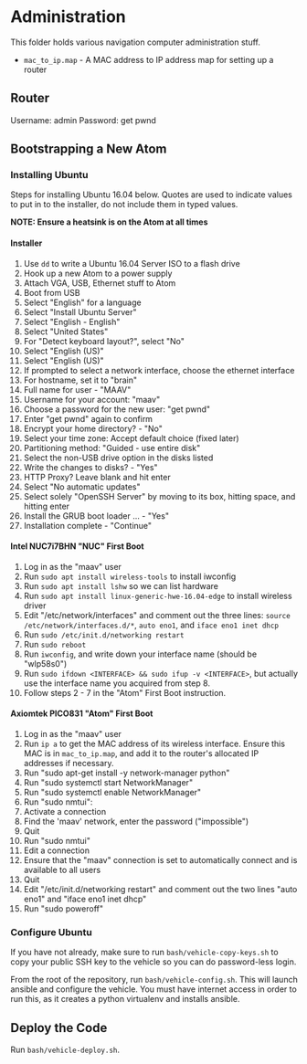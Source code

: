 # Administration

This folder holds various navigation computer administration stuff.

* `mac_to_ip.map` - A MAC address to IP address map for setting up a router

## Router
Username: admin
Password: get pwnd

## Bootstrapping a New Atom

### Installing Ubuntu
Steps for installing Ubuntu 16.04 below. Quotes are used to indicate values to
put in to the installer, do not include them in typed values.

**NOTE: Ensure a heatsink is on the Atom at all times**

#### Installer
1. Use `dd` to write a Ubuntu 16.04 Server ISO to a flash drive
2. Hook up a new Atom to a power supply
3. Attach VGA, USB, Ethernet stuff to Atom
4. Boot from USB
5. Select "English" for a language
6. Select "Install Ubuntu Server"
7. Select "English - English"
8. Select "United States"
9. For "Detect keyboard layout?", select "No"
10. Select "English (US)"
11. Select "English (US)"
12. If prompted to select a network interface, choose the ethernet interface
13. For hostname, set it to "brain"
14. Full name for user - "MAAV"
15. Username for your account: "maav"
16. Choose a password for the new user: "get pwnd"
17. Enter "get pwnd" again to confirm
18. Encrypt your home directory? - "No"
19. Select your time zone: Accept default choice (fixed later)
20. Partitioning method: "Guided - use entire disk"
21. Select the non-USB drive option in the disks listed
22. Write the changes to disks? - "Yes"
23. HTTP Proxy? Leave blank and hit enter
24. Select "No automatic updates"
25. Select solely "OpenSSH Server" by moving to its box, hitting space, and
	hitting enter
26. Install the GRUB boot loader ... - "Yes"
27. Installation complete - "Continue"

#### Intel NUC7i7BHN "NUC" First Boot
1.  Log in as the "maav" user
2.  Run `sudo apt install wireless-tools` to install iwconfig
3.  Run `sudo apt install lshw` so we can list hardware
4.  Run `sudo apt install linux-generic-hwe-16.04-edge` to install wireless
    driver
5.  Edit "/etc/network/interfaces" and comment out the three lines:
    `source /etc/network/interfaces.d/*`, 
    `auto eno1`, and `iface eno1 inet dhcp`
6.  Run `sudo /etc/init.d/networking restart`
7.  Run `sudo reboot`
8.  Run `iwconfig`, and write down your interface name (should be "wlp58s0")
9.  Run `sudo ifdown <INTERFACE> && sudo ifup -v <INTERFACE>`, but actually
    use the interface name you acquired from step 8.
10. Follow steps 2 - 7 in the "Atom" First Boot instruction.

#### Axiomtek PICO831 "Atom" First Boot
1. Log in as the "maav" user
2. Run `ip a` to get the MAC address of its wireless interface. Ensure this
   MAC is in `mac_to_ip.map`, and add it to the router's allocated IP addresses
   if necessary.
3. Run "sudo apt-get install -y network-manager python"
4. Run "sudo systemctl start NetworkManager"
5. Run "sudo systemctl enable NetworkManager"
6. Run "sudo nmtui":
  1. Activate a connection
  2. Find the 'maav' network, enter the password ("impossible")
  3. Quit
  4. Run "sudo nmtui"
  4. Edit a connection
  5. Ensure that the "maav" connection is set to automatically connect and
     is available to all users
  6. Quit
7. Edit "/etc/init.d/networking restart" and comment out the two lines
   "auto eno1" and "iface eno1 inet dhcp"
8. Run "sudo poweroff"

### Configure Ubuntu
If you have not already, make sure to run `bash/vehicle-copy-keys.sh` to copy
your public SSH key to the vehicle so you can do password-less login.

From the root of the repository, run `bash/vehicle-config.sh`. This will
launch ansible and configure the vehicle. You must have internet access in
order to run this, as it creates a python virtualenv and installs ansible.

## Deploy the Code
Run `bash/vehicle-deploy.sh`.
